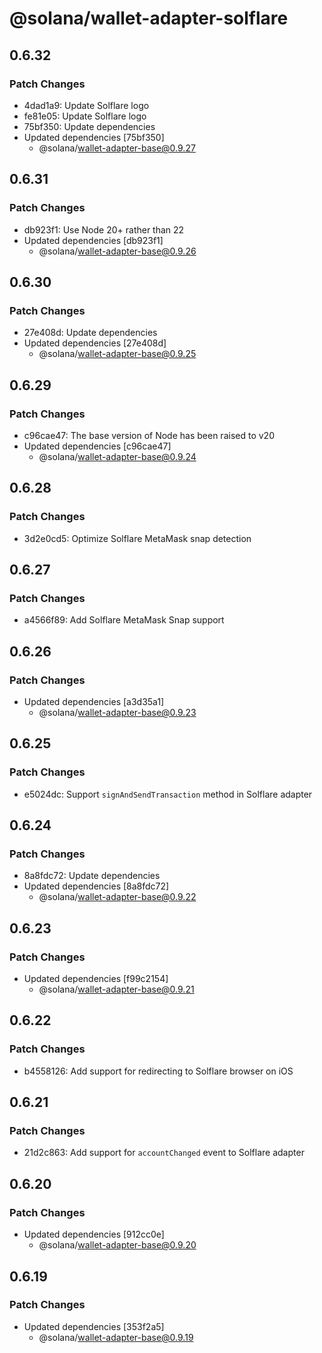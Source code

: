# @solana/wallet-adapter-solflare

## 0.6.32

### Patch Changes

- 4dad1a9: Update Solflare logo
- fe81e05: Update Solflare logo
- 75bf350: Update dependencies
- Updated dependencies [75bf350]
    - @solana/wallet-adapter-base@0.9.27

## 0.6.31

### Patch Changes

- db923f1: Use Node 20+ rather than 22
- Updated dependencies [db923f1]
    - @solana/wallet-adapter-base@0.9.26

## 0.6.30

### Patch Changes

- 27e408d: Update dependencies
- Updated dependencies [27e408d]
    - @solana/wallet-adapter-base@0.9.25

## 0.6.29

### Patch Changes

- c96cae47: The base version of Node has been raised to v20
- Updated dependencies [c96cae47]
    - @solana/wallet-adapter-base@0.9.24

## 0.6.28

### Patch Changes

- 3d2e0cd5: Optimize Solflare MetaMask snap detection

## 0.6.27

### Patch Changes

- a4566f89: Add Solflare MetaMask Snap support

## 0.6.26

### Patch Changes

- Updated dependencies [a3d35a1]
    - @solana/wallet-adapter-base@0.9.23

## 0.6.25

### Patch Changes

- e5024dc: Support `signAndSendTransaction` method in Solflare adapter

## 0.6.24

### Patch Changes

- 8a8fdc72: Update dependencies
- Updated dependencies [8a8fdc72]
    - @solana/wallet-adapter-base@0.9.22

## 0.6.23

### Patch Changes

- Updated dependencies [f99c2154]
    - @solana/wallet-adapter-base@0.9.21

## 0.6.22

### Patch Changes

- b4558126: Add support for redirecting to Solflare browser on iOS

## 0.6.21

### Patch Changes

- 21d2c863: Add support for `accountChanged` event to Solflare adapter

## 0.6.20

### Patch Changes

- Updated dependencies [912cc0e]
    - @solana/wallet-adapter-base@0.9.20

## 0.6.19

### Patch Changes

- Updated dependencies [353f2a5]
    - @solana/wallet-adapter-base@0.9.19
